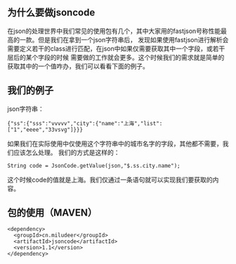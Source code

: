 
## 为什么要做jsoncode

在json的处理世界中我们常见的使用包有几个，其中大家用的fastjson号称性能最高的一款。但是我们在拿到一个json字符串后，
发现如果使用fastjson进行解析会需要定义若干的class进行匹配，在json中如果仅需要获取其中一个字段，或若干层后的某个字段的时候
需要做的工作就会更多。这个时候我们的需求就是简单的获取其中的一个值咋办，我们可以看看下面的例子。


## 我们的例子

json字符串：
```
{"ss":{"sss":"vvvvv","city":{"name":"上海","list":["1","eeee","33vsvg"]}}}
```
如果我们在实际使用中仅使用这个字符串中的城市名字的字段，其他都不需要，我们应该怎么处理。
我们的方式是这样的：
```
String code = JsonCode.getValue(json,"$.ss.city.name");
```
这个时候code的值就是上海。我们仅通过一条语句就可以实现我们要获取的内容。


## 包的使用（MAVEN）
```
<dependency>
  <groupId>cn.miludeer</groupId>
  <artifactId>jsoncode</artifactId>
  <version>1.1</version>
</dependency>
```

